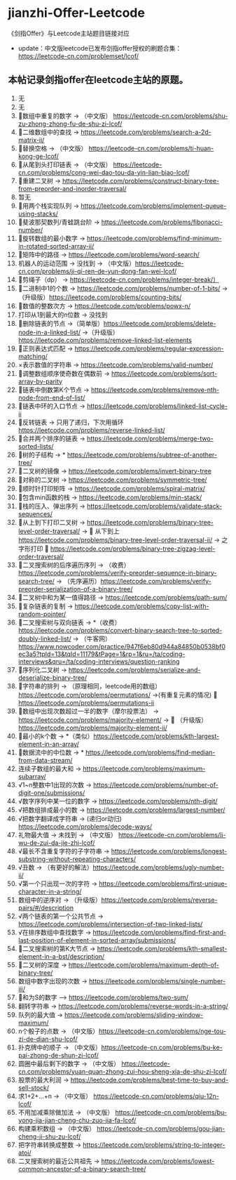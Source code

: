 # jianzhi-Offer-Leetcode
《剑指Offer》与Leetcode主站题目链接对应
* update：中文版leetcode已发布剑指offer授权的刷题合集：https://leetcode-cn.com/problemset/lcof/
## 本帖记录剑指offer在leetcode主站的原题。
1. 无
2. 无
3. 🍓数组中重复的数字 -> （中文版） https://leetcode-cn.com/problems/shu-zu-zhong-zhong-fu-de-shu-zi-lcof/
4. 🍓二维数组中的查找 -> https://leetcode.com/problems/search-a-2d-matrix-ii/
5. 🍓替换空格 -> （中文版） https://leetcode-cn.com/problems/ti-huan-kong-ge-lcof/
6. 🍓从尾到头打印链表 -> （中文版） https://leetcode-cn.com/problems/cong-wei-dao-tou-da-yin-lian-biao-lcof/
7. 🍓重建二叉树 -> https://leetcode.com/problems/construct-binary-tree-from-preorder-and-inorder-traversal/
8. 暂无
9. 🍓用两个栈实现队列 -> https://leetcode.com/problems/implement-queue-using-stacks/
10. 🍓斐波那契数列/青蛙跳台阶 -> https://leetcode.com/problems/fibonacci-number/
11. 🍓旋转数组的最小数字 -> https://leetcode.com/problems/find-minimum-in-rotated-sorted-array-ii/
12. 🍓矩阵中的路径 -> https://leetcode.com/problems/word-search/
13. 机器人的运动范围 -> 没找到 -> （中文版）https://leetcode-cn.com/problems/ji-qi-ren-de-yun-dong-fan-wei-lcof/
14. 🍓剪绳子（dp） -> https://leetcode-cn.com/problems/integer-break/）
15. 🍓二进制中1的个数 -> https://leetcode.com/problems/number-of-1-bits/ ->（升级版）https://leetcode.com/problems/counting-bits/
16. 🍓数值的整数次方 -> https://leetcode.com/problems/powx-n/
17. 打印从1到最大的n位数 -> 没找到
18. 🍓删除链表的节点 ->（简单版）https://leetcode.com/problems/delete-node-in-a-linked-list/ ->（升级版）https://leetcode.com/problems/remove-linked-list-elements 
19. 🍓正则表达式匹配 -> https://leetcode.com/problems/regular-expression-matching/
20. ×表示数值的字符串 -> https://leetcode.com/problems/valid-number/
21. 🍓调整数组顺序使奇数在偶数前 -> https://leetcode.com/problems/sort-array-by-parity
22. 🍓链表中倒数第K个节点 -> https://leetcode.com/problems/remove-nth-node-from-end-of-list/
23. 🍓链表中环的入口节点 -> https://leetcode.com/problems/linked-list-cycle-ii
24. 🍓反转链表 -> 只用了递归，下次用循环 https://leetcode.com/problems/reverse-linked-list/
25. 🍓合并两个排序的链表 -> https://leetcode.com/problems/merge-two-sorted-lists/
26. 🍓树的子结构 -> * https://leetcode.com/problems/subtree-of-another-tree/
27. 🍓二叉树的镜像 -> https://leetcode.com/problems/invert-binary-tree
28. 🍓对称的二叉树 -> https://leetcode.com/problems/symmetric-tree/
29. 🍓顺时针打印矩阵 -> https://leetcode.com/problems/spiral-matrix/
30. 🍓包含min函数的栈 -> https://leetcode.com/problems/min-stack/
31. 🍓栈的压入、弹出序列 -> https://leetcode.com/problems/validate-stack-sequences/
32. 🍓从上到下打印二叉树 -> https://leetcode.com/problems/binary-tree-level-order-traversal/ -> 🍓 从下到上 https://leetcode.com/problems/binary-tree-level-order-traversal-ii/ -> 之字形打印 🍓 https://leetcode.com/problems/binary-tree-zigzag-level-order-traversal/
33. 🍓二叉搜索树的后序遍历序列 -> （收费）https://leetcode.com/problems/verify-preorder-sequence-in-binary-search-tree/ -> （先序遍历）https://leetcode.com/problems/verify-preorder-serialization-of-a-binary-tree/
34. 🍓二叉树中和为某一值得路径 -> https://leetcode.com/problems/path-sum/
35. 🍓复杂链表的复制 -> https://leetcode.com/problems/copy-list-with-random-pointer/
36. 🍓二叉搜索树与双向链表 -> *（收费）https://leetcode.com/problems/convert-binary-search-tree-to-sorted-doubly-linked-list/ -> （牛客网）https://www.nowcoder.com/practice/947f6eb80d944a84850b0538bf0ec3a5?tpId=13&tqId=11179&tPage=1&rp=1&ru=/ta/coding-interviews&qru=/ta/coding-interviews/question-ranking
37. 🍓序列化二叉树 -> https://leetcode.com/problems/serialize-and-deserialize-binary-tree/
38. 🍓字符串的排列 -> （原理相同，leetcode用的数组）https://leetcode.com/problems/permutations/ ->(有重复元素的情况) 🍓 https://leetcode.com/problems/permutations-ii
39. 🍓数组中出现次数超过一半的数字（摩尔投票法） -> https://leetcode.com/problems/majority-element/ -> 🍓 （升级版） https://leetcode.com/problems/majority-element-ii/
40. 🍓最小的k个数 -> *（类似）https://leetcode.com/problems/kth-largest-element-in-an-array/
41. 🍓数据流中的中位数 -> * https://leetcode.com/problems/find-median-from-data-stream/
42. 连续子数组的最大和 -> https://leetcode.com/problems/maximum-subarray/
43. √1~n整数中1出现的次数 -> https://leetcode.com/problems/number-of-digit-one/submissions/
44. √数字序列中某一位的数字 -> https://leetcode.com/problems/nth-digit/
45. √把数组排成最小的数 -> https://leetcode.com/problems/largest-number/
46. √把数字翻译成字符串 -> (递归or动归) https://leetcode.com/problems/decode-ways/
47. 礼物最大值 -> 未找到 -> （中文版） https://leetcode-cn.com/problems/li-wu-de-zui-da-jie-zhi-lcof/
48. √最长不含重复字符的子字符串 -> https://leetcode.com/problems/longest-substring-without-repeating-characters/
49. √丑数 -> （有更好的解法）https://leetcode.com/problems/ugly-number-ii/
50. √第一个只出现一次的字符 ->  https://leetcode.com/problems/first-unique-character-in-a-string/
51. 数组中的逆序对 -> （升级版）https://leetcode.com/problems/reverse-pairs/#/description
52. √两个链表的第一个公共节点 -> https://leetcode.com/problems/intersection-of-two-linked-lists/
53. √在排序数组中查找数字 -> https://leetcode.com/problems/find-first-and-last-position-of-element-in-sorted-array/submissions/
54. 🍓二叉搜索树的第K大节点 -> https://leetcode.com/problems/kth-smallest-element-in-a-bst/description/
55. 🍓二叉树的深度 -> https://leetcode.com/problems/maximum-depth-of-binary-tree/
56. 数组中数字出现的次数 -> https://leetcode.com/problems/single-number-iii/
57. 🍓和为S的数字 —> https://leetcode.com/problems/two-sum/
58. 翻转字符串 -> https://leetcode.com/problems/reverse-words-in-a-string/
59. 队列的最大值 -> https://leetcode.com/problems/sliding-window-maximum/
60. n个骰子的点数 -> （中文版）https://leetcode-cn.com/problems/nge-tou-zi-de-dian-shu-lcof/
61. 扑克牌中的顺子 -> （中文版）https://leetcode-cn.com/problems/bu-ke-pai-zhong-de-shun-zi-lcof/
62. 圆圈中最后剩下的数字 -> （中文版） https://leetcode-cn.com/problems/yuan-quan-zhong-zui-hou-sheng-xia-de-shu-zi-lcof/
63. 股票的最大利润 -> https://leetcode.com/problems/best-time-to-buy-and-sell-stock/
64. 求1+2+…+n -> （中文版） https://leetcode-cn.com/problems/qiu-12n-lcof/
65. 不用加减乘除做加法 -> （中文版） https://leetcode-cn.com/problems/bu-yong-jia-jian-cheng-chu-zuo-jia-fa-lcof/
66. 构建乘积数组 -> （中文版） https://leetcode-cn.com/problems/gou-jian-cheng-ji-shu-zu-lcof/
67. 把字符串转换成整数 -> https://leetcode.com/problems/string-to-integer-atoi/
68. 二叉搜索树的最近公共祖先 -> https://leetcode.com/problems/lowest-common-ancestor-of-a-binary-search-tree/
